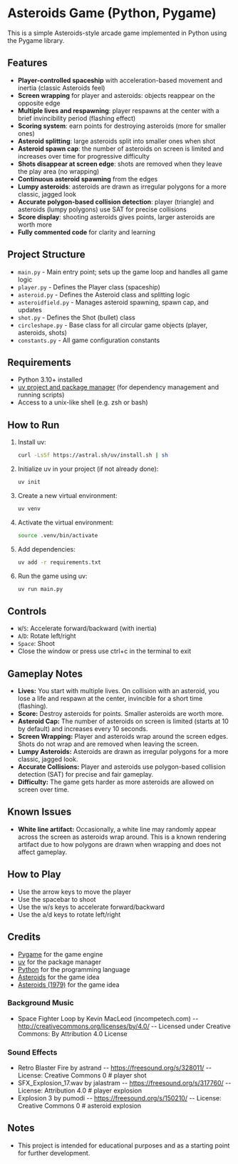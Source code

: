 # Asteroids Game (Python, Pygame)

This is a simple Asteroids-style arcade game implemented in Python using the Pygame library.

## Features
- **Player-controlled spaceship** with acceleration-based movement and inertia (classic Asteroids feel)
- **Screen wrapping** for player and asteroids: objects reappear on the opposite edge
- **Multiple lives and respawning**: player respawns at the center with a brief invincibility period (flashing effect)
- **Scoring system**: earn points for destroying asteroids (more for smaller ones)
- **Asteroid splitting**: large asteroids split into smaller ones when shot
- **Asteroid spawn cap**: the number of asteroids on screen is limited and increases over time for progressive difficulty
- **Shots disappear at screen edge**: shots are removed when they leave the play area (no wrapping)
- **Continuous asteroid spawning** from the edges
- **Lumpy asteroids**: asteroids are drawn as irregular polygons for a more classic, jagged look
- **Accurate polygon-based collision detection**: player (triangle) and asteroids (lumpy polygons) use SAT for precise collisions
- **Score display**: shooting asteroids gives points, larger asteroids are worth more
- **Fully commented code** for clarity and learning

## Project Structure
- `main.py` - Main entry point; sets up the game loop and handles all game logic
- `player.py` - Defines the Player class (spaceship)
- `asteroid.py` - Defines the Asteroid class and splitting logic
- `asteroidfield.py` - Manages asteroid spawning, spawn cap, and updates
- `shot.py` - Defines the Shot (bullet) class
- `circleshape.py` - Base class for all circular game objects (player, asteroids, shots)
- `constants.py` - All game configuration constants

## Requirements
- Python 3.10+ installed
- [uv project and package manager](https://github.com/astral-sh/uv) (for dependency management and running scripts)
- Access to a unix-like shell (e.g. zsh or bash)

## How to Run
1. Install uv:
   ```bash
   curl -LsSf https://astral.sh/uv/install.sh | sh
   ```
2. Initialize uv in your project (if not already done):
   ```bash
   uv init
   ```
3. Create a new virtual environment:
   ```bash
   uv venv
   ```
4. Activate the virtual environment:
   ```bash
   source .venv/bin/activate
   ```
5. Add dependencies:
   ```bash
   uv add -r requirements.txt
   ```
6. Run the game using uv:
   ```bash
   uv run main.py
   ```

## Controls
- `W`/`S`: Accelerate forward/backward (with inertia)
- `A`/`D`: Rotate left/right
- `Space`: Shoot
- Close the window or press use ctrl+c in the terminal to exit

## Gameplay Notes
- **Lives:** You start with multiple lives. On collision with an asteroid, you lose a life and respawn at the center, invincible for a short time (flashing).
- **Score:** Destroy asteroids for points. Smaller asteroids are worth more.
- **Asteroid Cap:** The number of asteroids on screen is limited (starts at 10 by default) and increases every 10 seconds.
- **Screen Wrapping:** Player and asteroids wrap around the screen edges. Shots do not wrap and are removed when leaving the screen.
- **Lumpy Asteroids:** Asteroids are drawn as irregular polygons for a more classic, jagged look.
- **Accurate Collisions:** Player and asteroids use polygon-based collision detection (SAT) for precise and fair gameplay.
- **Difficulty:** The game gets harder as more asteroids are allowed on screen over time.

## Known Issues
- **White line artifact:** Occasionally, a white line may randomly appear across the screen as asteroids wrap around. This is a known rendering artifact due to how polygons are drawn when wrapping and does not affect gameplay.

## How to Play
- Use the arrow keys to move the player
- Use the spacebar to shoot
- Use the w/s keys to accelerate forward/backward
- Use the a/d keys to rotate left/right

## Credits
- [Pygame](https://www.pygame.org/) for the game engine
- [uv](https://github.com/astral-sh/uv) for the package manager
- [Python](https://www.python.org/) for the programming language
- [Asteroids](https://en.wikipedia.org/wiki/Asteroids_(video_game)) for the game idea
- [Asteroids (1979)](https://en.wikipedia.org/wiki/Asteroids_(video_game)) for the game idea

### Background Music
- Space Fighter Loop by Kevin MacLeod (incompetech.com) -- http://creativecommons.org/licenses/by/4.0/ -- Licensed under Creative Commons: By Attribution 4.0 License

### Sound Effects
- Retro Blaster Fire by astrand -- https://freesound.org/s/328011/ -- License: Creative Commons 0 # player shot
- SFX_Explosion_17.wav by jalastram -- https://freesound.org/s/317760/ -- License: Attribution 4.0 # player explosion
- Explosion 3 by pumodi -- https://freesound.org/s/150210/ -- License: Creative Commons 0 # asteroid explosion

## Notes
- This project is intended for educational purposes and as a starting point for further development.
